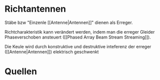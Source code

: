 # Richtantennen
Stäbe bzw "Einzenle [[Antenne|Antennen]]" dienen als Erreger.

Richtcharakteristik kann verändert werden, indem man die erreger Gleider Phaseverschoben ansteuert ([[Phased Array Beam Stream Streaming]]).  

Die Keule wird durch konstruktive und destruktive inteferenz der erreger ([[Antenne|Antennen]]) elektrisch geschwenkt

# Quellen
